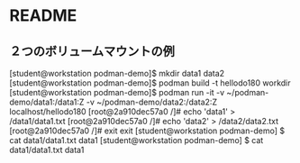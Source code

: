 # README

## ２つのボリュームマウントの例
[student@workstation podman-demo]$ mkdir data1 data2
[student@workstation podman-demo]$ podman build -t hellodo180 workdir
[student@workstation podman-demo]$ podman run -it -v ~/podman-demo/data1:/data1:Z -v ~/podman-demo/data2:/data2:Z  localhost/hellodo180
[root@2a910dec57a0 /]# echo 'data1' > /data1/data1.txt
[root@2a910dec57a0 /]# echo 'data2' > /data2/data2.txt
[root@2a910dec57a0 /]# exit
exit
[student@workstation podman-demo] $ cat data1/data1.txt 
data1
[student@workstation podman-demo] $ cat data1/data1.txt 
data1


